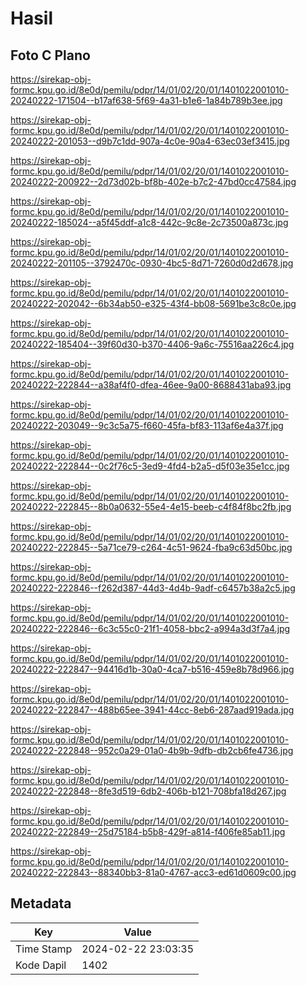 # Hasil

## Foto C Plano

https://sirekap-obj-formc.kpu.go.id/8e0d/pemilu/pdpr/14/01/02/20/01/1401022001010-20240222-171504--b17af638-5f69-4a31-b1e6-1a84b789b3ee.jpg

https://sirekap-obj-formc.kpu.go.id/8e0d/pemilu/pdpr/14/01/02/20/01/1401022001010-20240222-201053--d9b7c1dd-907a-4c0e-90a4-63ec03ef3415.jpg

https://sirekap-obj-formc.kpu.go.id/8e0d/pemilu/pdpr/14/01/02/20/01/1401022001010-20240222-200922--2d73d02b-bf8b-402e-b7c2-47bd0cc47584.jpg

https://sirekap-obj-formc.kpu.go.id/8e0d/pemilu/pdpr/14/01/02/20/01/1401022001010-20240222-185024--a5f45ddf-a1c8-442c-9c8e-2c73500a873c.jpg

https://sirekap-obj-formc.kpu.go.id/8e0d/pemilu/pdpr/14/01/02/20/01/1401022001010-20240222-201105--3792470c-0930-4bc5-8d71-7260d0d2d678.jpg

https://sirekap-obj-formc.kpu.go.id/8e0d/pemilu/pdpr/14/01/02/20/01/1401022001010-20240222-202042--6b34ab50-e325-43f4-bb08-5691be3c8c0e.jpg

https://sirekap-obj-formc.kpu.go.id/8e0d/pemilu/pdpr/14/01/02/20/01/1401022001010-20240222-185404--39f60d30-b370-4406-9a6c-75516aa226c4.jpg

https://sirekap-obj-formc.kpu.go.id/8e0d/pemilu/pdpr/14/01/02/20/01/1401022001010-20240222-222844--a38af4f0-dfea-46ee-9a00-8688431aba93.jpg

https://sirekap-obj-formc.kpu.go.id/8e0d/pemilu/pdpr/14/01/02/20/01/1401022001010-20240222-203049--9c3c5a75-f660-45fa-bf83-113af6e4a37f.jpg

https://sirekap-obj-formc.kpu.go.id/8e0d/pemilu/pdpr/14/01/02/20/01/1401022001010-20240222-222844--0c2f76c5-3ed9-4fd4-b2a5-d5f03e35e1cc.jpg

https://sirekap-obj-formc.kpu.go.id/8e0d/pemilu/pdpr/14/01/02/20/01/1401022001010-20240222-222845--8b0a0632-55e4-4e15-beeb-c4f84f8bc2fb.jpg

https://sirekap-obj-formc.kpu.go.id/8e0d/pemilu/pdpr/14/01/02/20/01/1401022001010-20240222-222845--5a71ce79-c264-4c51-9624-fba9c63d50bc.jpg

https://sirekap-obj-formc.kpu.go.id/8e0d/pemilu/pdpr/14/01/02/20/01/1401022001010-20240222-222846--f262d387-44d3-4d4b-9adf-c6457b38a2c5.jpg

https://sirekap-obj-formc.kpu.go.id/8e0d/pemilu/pdpr/14/01/02/20/01/1401022001010-20240222-222846--6c3c55c0-21f1-4058-bbc2-a994a3d3f7a4.jpg

https://sirekap-obj-formc.kpu.go.id/8e0d/pemilu/pdpr/14/01/02/20/01/1401022001010-20240222-222847--94416d1b-30a0-4ca7-b516-459e8b78d966.jpg

https://sirekap-obj-formc.kpu.go.id/8e0d/pemilu/pdpr/14/01/02/20/01/1401022001010-20240222-222847--488b65ee-3941-44cc-8eb6-287aad919ada.jpg

https://sirekap-obj-formc.kpu.go.id/8e0d/pemilu/pdpr/14/01/02/20/01/1401022001010-20240222-222848--952c0a29-01a0-4b9b-9dfb-db2cb6fe4736.jpg

https://sirekap-obj-formc.kpu.go.id/8e0d/pemilu/pdpr/14/01/02/20/01/1401022001010-20240222-222848--8fe3d519-6db2-406b-b121-708bfa18d267.jpg

https://sirekap-obj-formc.kpu.go.id/8e0d/pemilu/pdpr/14/01/02/20/01/1401022001010-20240222-222849--25d75184-b5b8-429f-a814-f406fe85ab11.jpg

https://sirekap-obj-formc.kpu.go.id/8e0d/pemilu/pdpr/14/01/02/20/01/1401022001010-20240222-222843--88340bb3-81a0-4767-acc3-ed61d0609c00.jpg


## Metadata

| Key        | Value               |
| ---------- | ------------------- |
| Time Stamp | 2024-02-22 23:03:35 |
| Kode Dapil | 1402                |




